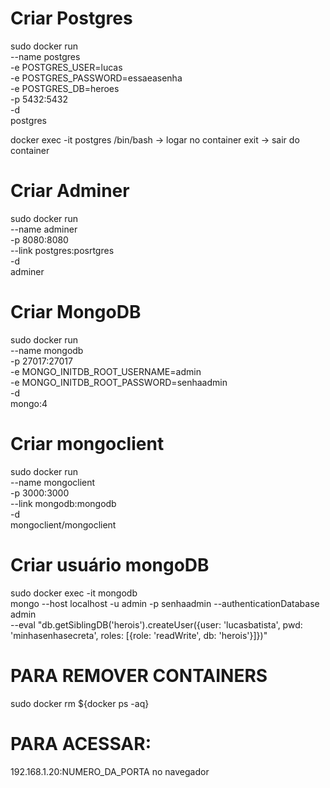 # Criar Postgres

sudo docker run \
 --name postgres \
 -e POSTGRES_USER=lucas \
 -e POSTGRES_PASSWORD=essaeasenha \
 -e POSTGRES_DB=heroes \
 -p 5432:5432 \
 -d \
 postgres

docker exec -it postgres /bin/bash -> logar no container
exit -> sair do container

# Criar Adminer

sudo docker run \
 --name adminer \
 -p 8080:8080 \
 --link postgres:posrtgres \
 -d \
 adminer

# Criar MongoDB

sudo docker run \
 --name mongodb \
 -p 27017:27017 \
 -e MONGO_INITDB_ROOT_USERNAME=admin \
 -e MONGO_INITDB_ROOT_PASSWORD=senhaadmin \
 -d \
 mongo:4

# Criar mongoclient

sudo docker run \
 --name mongoclient \
 -p 3000:3000 \
 --link mongodb:mongodb \
 -d \
 mongoclient/mongoclient

# Criar usuário mongoDB

sudo docker exec -it mongodb \
 mongo --host localhost -u admin -p senhaadmin --authenticationDatabase admin \
 --eval "db.getSiblingDB('herois').createUser({user: 'lucasbatista', pwd: 'minhasenhasecreta', roles: [{role: 'readWrite', db: 'herois'}]})"

# PARA REMOVER CONTAINERS

sudo docker rm ${docker ps -aq}

# PARA ACESSAR:

192.168.1.20:NUMERO_DA_PORTA no navegador
